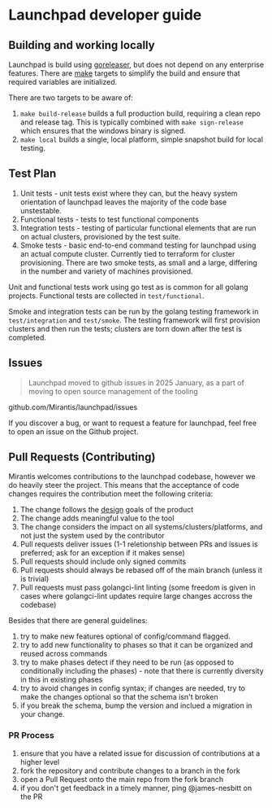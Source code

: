 # Launchpad developer guide

## Building and working locally 

Launchpad is build using [goreleaser](https://goreleaser.com), but does not depend on any enterprise features. There are [make](https://www.gnu.org/software/make/) targets to simplify the build and ensure that required variables are initialized.

There are two targets to be aware of:

1. `make build-release` builds a full production build, requiring a clean repo and release tag. This is typically combined with `make sign-release` which ensures that the windows binary is signed.
2. `make local` builds a single, local platform, simple snapshot build for local testing.

## Test Plan

1. Unit tests - unit tests exist where they can, but the heavy system orientation of launchpad leaves the majority of the code base unstestable.
2. Functional tests - tests to test functional components
3. Integration tests - testing of particular functional elements that are run on actual clusters, provisioned by the test suite.
4. Smoke tests - basic end-to-end command testing for launchpad using an actual compute cluster. Currently tied to terraform for cluster provisioning. There are two smoke tests, as small and a large, differing in the number and variety of machines provisioned.

Unit and functional tests work using go test as is common for all golang projects. Functional tests are collected in `test/functional`.

Smoke and integration tests can be run by the golang testing framework in `test/integration` and `test/smoke`. The testing framework will first provision clusters and then run the tests; clusters are torn down after the test is completed.

## Issues 

> Launchpad moved to github issues in 2025 January, as a part of moving to open source management of the tooling

github.com/Mirantis/launchpad/issues

If you discover a bug, or want to request a feature for launchpad, feel free to open an issue on the Github project.

## Pull Requests (Contributing)

Mirantis welcomes contributions to the launchpad codebase, however we do heavily steer the project. This means that the acceptance of code changes requires the contribution meet the following criteria:

1. The change follows the [design](design.md) goals of the product
2. The change adds meaningful value to the tool
3. The change considers the impact on all systems/clusters/platforms, and not just the system used by the contributor
4. Pull requests deliver issues (1-1 reletionship between PRs and issues is preferred; ask for an exception if it makes sense)
5. Pull requests should include only signed commits 
6. Pull requests should always be rebased off of the main branch (unless it is trivial)
7. Pull requests must pass golangci-lint linting (some freedom is given in cases where golangci-lint updates require large changes accross the codebase)

Besides that there are general guidelines:

1. try to make new features optional of config/command flagged.
2. try to add new functionality to phases so that it can be organized and reused across commands
3. try to make phases detect if they need to be run (as opposed to conditionally including the phases) - note that there is currently diversity in this in existing phases
4. try to avoid changes in config syntax; if changes are needed, try to make the changes optional so that the schema isn't broken
5. if you break the schema, bump the version and inclued a migration in your change.

### PR Process

1. ensure that you have a related issue for discussion of contributions at a higher level
2. fork the repository and contribute changes to a branch in the fork 
3. open a Pull Request onto the main repo from the fork branch
4. if you don't get feedback in a timely manner, ping @james-nesbitt on the PR
